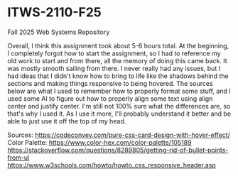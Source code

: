 # ITWS-2110-F25
Fall 2025 Web Systems Repository

Overall, I think this assignment took about 5-6 hours total. At the beginning, I completely forgot how to start the assignment, so I had to reference my old work to start and from there, all the memory of doing this came back. It was mostly smooth sailing from there. I never really had any issues, but I had ideas that I didn't know how to bring to life like the shadows behind the sections and making things responsive to being hovered. The sources below are what I used to remember how to properly format some stuff, and I used some AI to figure out how to properly align some text using align center and justify center. I'm still not 100% sure what the differences are, so that's why I used it. As I use it more, I'll probably understand it better and be able to just use it off the top of my head.

Sources: 
https://codeconvey.com/pure-css-card-design-with-hover-effect/
Color Palette: https://www.color-hex.com/color-palette/105189
https://stackoverflow.com/questions/8289805/getting-rid-of-bullet-points-from-ul 
https://www.w3schools.com/howto/howto_css_responsive_header.asp
